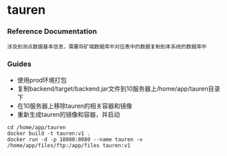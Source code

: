 # tauren

### Reference Documentation

~~~
涉及到测点数据基本信息，需要将矿端数据库中对应表中的数据复制到本系统的数据库中
~~~

### Guides
* 使用prod环境打包
* 复制backend/target/backend.jar文件到10服务器上/home/app/tauren目录下
* 在10服务器上移除tauren的相关容器和镜像
* 重新生成tauren的镜像和容器，并启动
~~~
cd /home/app/tauren
docker build -t tauren:v1 .
docker run -d -p 18080:8080 --name tauren -v /home/app/files/ftp:/app/files tauren:v1
~~~
